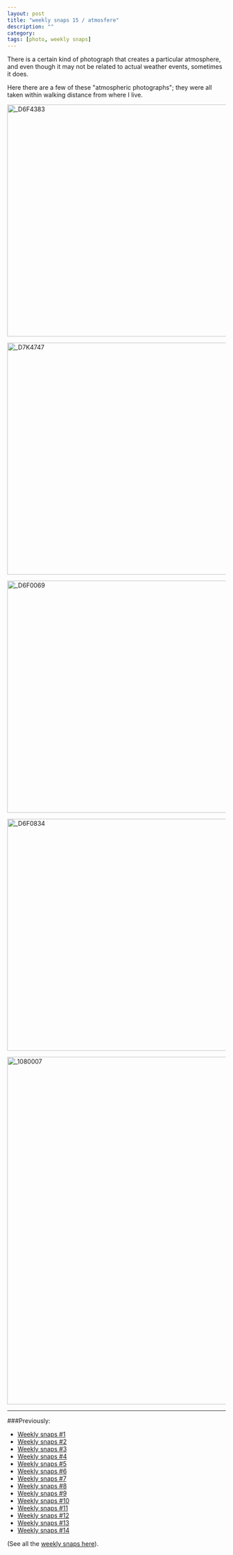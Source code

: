 ```yaml
---
layout: post
title: "weekly snaps 15 / atmosfere"
description: ""
category: 
tags: [photo, weekly snaps]
---
```



There is a certain kind of photograph that creates a particular atmosphere, and even though it may not be related to actual weather events, sometimes it does.

Here there are a few of these "atmospheric photographs"; they were all taken within walking distance from where I live.

<!-- And more often than not, I find myself transported in a certain heightened state of mind. I am not sure if others may relate to that but here there are some photographs that I have taken in this past year which are very evocative to me.
 -->

<a href="http://www.flickr.com/photos/aadm/8769614491/" title="_D6F4383 by aadm, on Flickr"><img src="http://farm3.staticflickr.com/2809/8769614491_cdcd4f7bde_c.jpg" width="800" height="534" alt="_D6F4383"></a>


<a href="http://www.flickr.com/photos/aadm/7653052794/" title="_D7K4747 by aadm, on Flickr"><img src="http://farm9.staticflickr.com/8291/7653052794_5b5ef04ce2_c.jpg" width="800" height="534" alt="_D7K4747"></a>

<a href="http://www.flickr.com/photos/aadm/8769554773/" title="_D6F0069 by aadm, on Flickr"><img src="http://farm8.staticflickr.com/7451/8769554773_d07f2abc47_c.jpg" width="800" height="534" alt="_D6F0069"></a>

<a href="http://www.flickr.com/photos/aadm/8774408534/" title="_D6F0834 by aadm, on Flickr"><img src="http://farm4.staticflickr.com/3670/8774408534_f4f86bc6ca_c.jpg" width="800" height="534" alt="_D6F0834"></a>

<a href="http://www.flickr.com/photos/aadm/8774336186/" title="_1080007 by aadm, on Flickr"><img src="http://farm6.staticflickr.com/5325/8774336186_fbef112808_c.jpg" width="600" height="800" alt="_1080007"></a>

***

###Previously:

* [Weekly snaps #1](./2012-07-10-weekly-snaps-1.html)
* [Weekly snaps #2](./2012-07-19-weekly-snaps-2.html)
* [Weekly snaps #3](./2012-07-27-weekly-snaps-3.html)
* [Weekly snaps #4](./2012-08-08-weekly-snaps-4.html)
* [Weekly snaps #5](./2012-08-31-weekly-snaps-5.html)
* [Weekly snaps #6](./2012-09-14-weekly-snaps-6.html)
* [Weekly snaps #7](./2012-09-22-weekly-snaps-7.html)
* [Weekly snaps #8](./2012-10-11-weekly-snaps-8.html)
* [Weekly snaps #9](./2012-11-05-weekly-snaps-9.html)
* [Weekly snaps #10](./2012-11-15-weekly-snaps-10.html)
* [Weekly snaps #11](./2012-12-19-weekly-snaps-11.html)
* [Weekly snaps #12](./2012-12-21-weekly-snaps-12.html)
* [Weekly snaps #13](./2013-01-19-weekly-snaps-13.html)
* [Weekly snaps #14](./2013-04-19-weekly-snaps-14.html)

(See all the [weekly snaps here](http://aadm.github.io/tags.html#weekly%20snaps-ref)).

